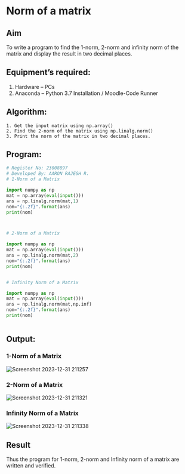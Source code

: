# Norm of a matrix
## Aim
To write a program to find the 1-norm, 2-norm and infinity norm of the matrix and display the result in two decimal places.
## Equipment’s required:
1.	Hardware – PCs
2.	Anaconda – Python 3.7 Installation / Moodle-Code Runner
## Algorithm:
	1. Get the input matrix using np.array()   
    2. Find the 2-norm of the matrix using np.linalg.norm()
	3. Print the norm of the matrix in two decimal places.
## Program:
```Python
# Register No: 23008897
# Developed By: AARON RAJESH R.
# 1-Norm of a Matrix

import numpy as np
mat = np.array(eval(input()))
ans = np.linalg.norm(mat,1)
nom="{:.2f}".format(ans)
print(nom)



# 2-Norm of a Matrix

import numpy as np
mat = np.array(eval(input()))
ans = np.linalg.norm(mat,2)
nom="{:.2f}".format(ans)
print(nom)


# Infinity Norm of a Matrix

import numpy as np
mat = np.array(eval(input()))
ans = np.linalg.norm(mat,np.inf)
nom="{:.2f}".format(ans)
print(nom) 



```

## Output:
### 1-Norm of a Matrix
![Screenshot 2023-12-31 211257](https://github.com/Aaron-0111/Norm-of-a-matrix/assets/149347631/b52506d8-6afb-4a78-b405-d072b3d53286)

### 2-Norm of a Matrix
![Screenshot 2023-12-31 211321](https://github.com/Aaron-0111/Norm-of-a-matrix/assets/149347631/d864c7f0-70f3-4728-9866-acc4ba2eab5e)


### Infinity Norm of a Matrix
![Screenshot 2023-12-31 211338](https://github.com/Aaron-0111/Norm-of-a-matrix/assets/149347631/88b02a82-7d59-494c-aff5-e5098ebc5eaa)


## Result
Thus the program for 1-norm, 2-norm and Infinity norm of a matrix are written and verified.
